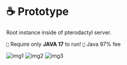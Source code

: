 # ☕ Prototype

Root instance inside of pterodactyl server. 

`🍪` Require only **JAVA 17** to run!
`🍃` Java 97% fee

![img1](https://i.ibb.co/1R5xWMF/1.png)
![img2](https://i.ibb.co/B4r5578/2.png)
![img3](https://i.ibb.co/2vcYJ1k/3.png)
